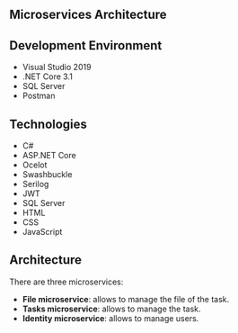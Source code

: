 

## Microservices Architecture

## Development Environment

- Visual Studio 2019
- .NET Core 3.1
- SQL Server
- Postman

## Technologies

- C#
- ASP.NET Core
- Ocelot
- Swashbuckle
- Serilog
- JWT
- SQL Server
- HTML
- CSS
- JavaScript

## Architecture

There are three microservices:

- **File microservice**: allows to manage the file of the task.
- **Tasks microservice**: allows to manage the task.
- **Identity microservice**: allows to manage users.
